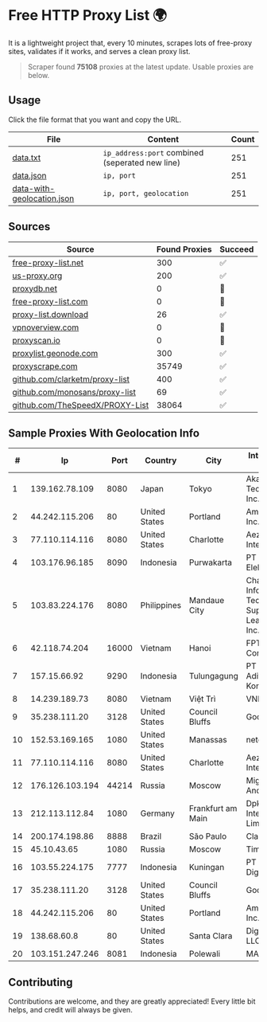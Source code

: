 
# Free HTTP Proxy List 🌍

It is a lightweight project that, every 10 minutes, scrapes lots of free-proxy sites, validates if it works, and serves a clean proxy list.


> Scraper found **75108** proxies at the latest update. Usable proxies are below.

## Usage

Click the file format that you want and copy the URL.


|File|Content|Count|
|----|-------|-----|
|[data.txt](https://raw.githubusercontent.com/themiralay/Proxy-List-World/master/data.txt)|`ip_address:port` combined (seperated new line)|251|
|[data.json](https://raw.githubusercontent.com/themiralay/Proxy-List-World/master/data.json)|`ip, port`|251|
|[data-with-geolocation.json](https://raw.githubusercontent.com/themiralay/Proxy-List-World/master/data-with-geolocation.json)|`ip, port, geolocation`|251|

## Sources

|Source|Found Proxies|Succeed|
|------|-------------|-------|
|[free-proxy-list.net](https://free-proxy-list.net)|300|✅|
|[us-proxy.org](https://www.us-proxy.org)|200|✅|
|[proxydb.net](http://proxydb.net)|0|🚫|
|[free-proxy-list.com](https://free-proxy-list.com/?page=&port=&type%5B%5D=http&type%5B%5D=https&up_time=0&search=Search)|0|🚫|
|[proxy-list.download](https://www.proxy-list.download/HTTP)|26|✅|
|[vpnoverview.com](https://vpnoverview.com/privacy/anonymous-browsing/free-proxy-servers)|0|🚫|
|[proxyscan.io](https://www.proxyscan.io)|0|🚫|
|[proxylist.geonode.com](https://proxylist.geonode.com/api/proxy-list?limit=300&page=1&sort_by=lastChecked&sort_type=desc&protocols=http,https)|300|✅|
|[proxyscrape.com](https://api.proxyscrape.com/v2/?request=displayproxies&protocol=http&timeout=10000&country=all&ssl=all&anonymity=all)|35749|✅|
|[github.com/clarketm/proxy-list](https://raw.githubusercontent.com/clarketm/proxy-list/master/proxy-list-raw.txt)|400|✅|
|[github.com/monosans/proxy-list](https://raw.githubusercontent.com/monosans/proxy-list/main/proxies/http.txt)|69|✅|
|[github.com/TheSpeedX/PROXY-List](https://raw.githubusercontent.com/TheSpeedX/PROXY-List/master/http.txt)|38064|✅|


## Sample Proxies With Geolocation Info

|#|Ip|Port|Country|City|Internet Service Provider|
|-|--|----|-------|----|-------------------------|
|1|139.162.78.109|8080|Japan|Tokyo|Akamai Technologies, Inc.|
|2|44.242.115.206|80|United States|Portland|Amazon.com, Inc.|
|3|77.110.114.116|8080|United States|Charlotte|Aeza International LTD|
|4|103.176.96.185|8090|Indonesia|Purwakarta|PT Global Sarana Elektronika|
|5|103.83.224.176|8080|Philippines|Mandaue City|Channel Information Technology Support and Leasing Services Inc.|
|6|42.118.74.204|16000|Vietnam|Hanoi|FPT Telecom Company|
|7|157.15.66.92|9290|Indonesia|Tulungagung|PT Trimitra Aditama Koneksindo|
|8|14.239.189.73|8080|Vietnam|Việt Trì|VNPT|
|9|35.238.111.20|3128|United States|Council Bluffs|Google LLC|
|10|152.53.169.165|1080|United States|Manassas|netcup GmbH|
|11|77.110.114.116|8080|United States|Charlotte|Aeza International LTD|
|12|176.126.103.194|44214|Russia|Moscow|Miglovets Egor Andreevich|
|13|212.113.112.84|1080|Germany|Frankfurt am Main|DpkgSoft International Limited|
|14|200.174.198.86|8888|Brazil|São Paulo|Claro S.A|
|15|45.10.43.65|1080|Russia|Moscow|TimeWeb LLC|
|16|103.55.224.175|7777|Indonesia|Kuningan|PT Gapura Era Digital|
|17|35.238.111.20|3128|United States|Council Bluffs|Google LLC|
|18|44.242.115.206|80|United States|Portland|Amazon.com, Inc.|
|19|138.68.60.8|80|United States|Santa Clara|DigitalOcean, LLC|
|20|103.151.247.246|8081|Indonesia|Polewali|MANAKARRANET|



## Contributing

Contributions are welcome, and they are greatly appreciated! Every
little bit helps, and credit will always be given.

